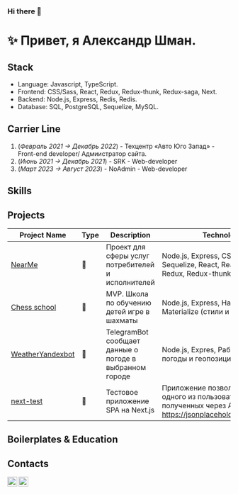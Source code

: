 ### Hi there 👋

# ✨ Привет, я Александр Шман. 
## Stack
- Language: Javascript, TypeScript.
- Frontend: CSS/Sass, React, Redux, Redux-thunk, Redux-saga, Next.
- Backend: Node.js, Express, Redis, Redis.
- Database:  SQL, PostgreSQL, Sequelize, MySQL.

## Carrier Line
1. (_Февраль 2021 -> Декабрь 2022_) - Техцентр «Авто Юго Запад» - Front-end developer/ Адмиистратор сайта.
2. (_Июнь 2021 -> Декабрь 2021_) - SRK - Web-developer
3. (_Март 2023 -> Август 2023_) - NoAdmin - Web-developer

## Skills
<!-- - Prefer immutable programming implementation
- Actively using **ZSH** **NVIM** ([My dotfiles](https://github.com/javeoff/dotfiles))
- Actively using SOLID, creational patterns
- Configuring **Nginx**, **Apache**
- Configuring **Webpack**, **ESlint**, **Babel**, **Jest**
- Work with Git (**VCS**) abstractions
- Work with **Docker**, configuring **Dockerfile**
- Learn [English B1->B2](https://github.com/javeoff/english-knowledge) (intermediate) -->

## Projects

| Project Name | Type | Description | Technologies |
|---|---|---|---|
| [NearMe](https://github.com/YuriBriliov/NearMe) | 💼 | Проект для сферы услуг потребителей и исполнителей |  Node.js, Express, CSS, Postgres, Sequelize, React, React-router, Redux, Redux-thunk.  |
| [Сhess school](https://github.com/IliaisaChamp/chess) | 💼 | MVP. Школа по обучению детей игре в шахматы |  Node.js, Express, Handlebars, Materialize (стили и скрипты) |
| [WeatherYandexbot](https://github.com/AleksandrShman/weatherYbot)|💼|TelegramBot сообщает данные о погоде в выбранном городе | Node.js, Expres, Работа с API Яндекс погоды и геопозиции(геокодера) |
| [next-test](https://github.com/AleksandrShman/next-test)|💼|Тестовое приложение SPA на Next.js| Приложение позволяет выбрать одного из пользователей, полученных через API( с https://jsonplaceholder.typicode.com) |


## Boilerplates & Education
<!-- | Project Name | Date | Description | Technologies |
|---|---|---|---|
| [Smart Search Engine](https://github.com/javeoff/smart-search) | January 2022 | UX-Flexible smart search service with scrapping from multiple search engines | Webpack, React, typescript, Next, Lodash, Styled-components |
| [Nest-Next Boilerplate](https://github.com/javeoff/nest-next-boilerplate) | September 2021 | Typescript Boilerplate project for a boost starting | (Duck) redux-toolkit, Nest, Next, Tsconfig-paths, Dotenv, Eslint, Babel, Prettier, Rxjs, Typeorm, Postgres
| [VKMiniApp Boilerplate](https://github.com/javeoff/vkminiapp-boilerplate) | June 2021 | VKMiniApp Boilerplate project for a boost starting | Typescript, Webpack React, Eruda, Redux, Eslint, Babel, Type-fest |
| [Webpack-React Boilerplate](https://github.com/javeoff/webpack-react-boilerplate) | June 2021 | Javascript Boilerplate project for a boost starting | Native Webpack, Typescript, React, Dotenv, Babel |
| [Slaves VKMiniApp](https://github.com/javeoff/slaves-bot) | April 2021 | Economic `vk.com` Game with global TOP and internal exchange system | Typescript, React, react-scripts, Axios, Styled-components |
| [React-Saga Education](https://github.com/javeoff/react-saga) | February 2021 | Javascript Education Redux in React Project | Javascript, React, Redux, Redux-saga, Redux-thunk, Jest |
| [Redux Education](https://github.com/javeoff/redux-basic) | February 2021 | Javascript Education Redux Project | Webpack, Javascript, Redux |
| [ImageLoader Education](https://github.com/javeoff/image-loader) | February 2021 | Javascript Education Firebase Project | Parcel, Javascript, Firebase, CSS |
| [Angular Education](https://github.com/javeoff/angular-blog) | February 2021 | Typescript Education Angular Project | Angular, Typescript, Angular-router, Angular-forms, Angular-animations |  
| [Nest Education](https://github.com/javeoff/nest-monitoring) | January 2020 | Typescript Education Project | Typescript, Nest, Prettier, Knex, MySQL, Jest, RXJS | -->

## Contacts
[<img align="left" width="22px" alt="javeoff | Telegram" src="https://simpleicons.org/icons/telegram.svg" />](https://t.me/AleksandrShman)
[<img align="left" width="22px" alt="javeoff | Email" src="https://simpleicons.org/icons/maildotru.svg" />](a.shman@mail.ru)
